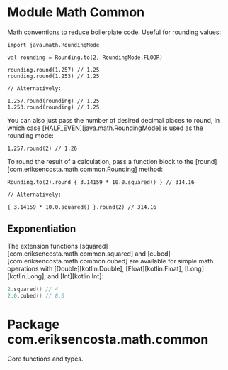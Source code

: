 # Module Math Common

Math conventions to reduce boilerplate code. Useful for rounding values:

    import java.math.RoundingMode

    val rounding = Rounding.to(2, RoundingMode.FLOOR)

    rounding.round(1.257) // 1.25
    rounding.round(1.253) // 1.25

    // Alternatively:

    1.257.round(rounding) // 1.25
    1.253.round(rounding) // 1.25

You can also just pass the number of desired decimal places to round, in which case [HALF_EVEN][java.math.RoundingMode]
is used as the rounding mode:

    1.257.round(2) // 1.26

To round the result of a calculation, pass a function block to the [round][com.eriksencosta.math.common.Rounding]
method:

    Rounding.to(2).round { 3.14159 * 10.0.squared() } // 314.16

    // Alternatively:

    { 3.14159 * 10.0.squared() }.round(2) // 314.16

## Exponentiation

The extension functions [squared][com.eriksencosta.math.common.squared] and [cubed][com.eriksencosta.math.common.cubed]
are available for simple math operations with [Double][kotlin.Double], [Float][kotlin.Float], [Long][kotlin.Long], and 
[Int][kotlin.Int]:

```kotlin
2.squared() // 4
2.0.cubed() // 8.0
```

# Package com.eriksencosta.math.common

Core functions and types.
